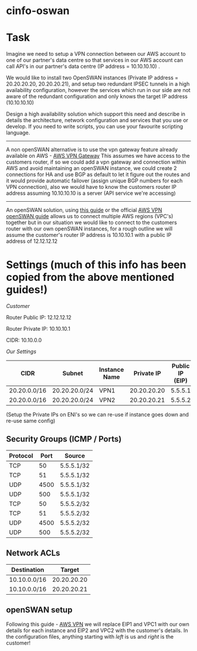 # cinfo-oswan

# Task
Imagine we need to setup a VPN connection between our AWS account to one of our partner's data centre so that services in our AWS account can call API's in our partner's data centre (IP address = 10.10.10.10) .

We would like to install two OpenSWAN instances (Private IP address = 20.20.20.20, 20.20.20.21), and setup two redundant IPSEC tunnels in a high availability configuration, however the services which run in our side are not aware of the redundant configuration and only knows the target IP address (10.10.10.10)

Design a high availability solution which support this need and describe in details  the architecture, network configuration and services that you use or develop. If you need to write scripts, you can use your favourite scripting language.

---

A non openSWAN alternative is to use the vpn gateway feature already available on AWS - [AWS VPN Gateway](http://docs.aws.amazon.com/AmazonVPC/latest/UserGuide/VPC_VPN.html)
This assumes we have access to the customers router, if so we could add a vpn gateway and connection within AWS and avoid maintaining an openSWAN instance, we could create 2 connections for HA and use BGP as default to let it figure out the routes and it would provide automatic failover (assign unique BGP numbers for each VPN connection), also we would have to know the customers router IP address assuming 10.10.10.10 is a server (API service we're accessing)

---

An openSWAN solution, using [this guide](http://walkintocloud.com/index.php/2016/06/16/openswan-connecting-two-vpcs-different-regions-amazon-aws/) or the official [AWS VPN openSWAN guide](https://aws.amazon.com/articles/5472675506466066) allows us to connect multiple AWS regions (VPC's) together but in our situation we would like to connect to the customers router with our own openSWAN instances, for a rough outline we will assume the customer's router IP address is 10.10.10.1 with a public IP address of 12.12.12.12

# Settings (much of this info has been copied from the above mentioned guides!)

_Customer_

Router Public IP: 12.12.12.12

Router Private IP: 10.10.10.1

CIDR: 10.10.0.0

_Our Settings_

| CIDR | Subnet | Instance Name | Private IP | Public IP (EIP) |
| ---- | ------ | ------------- | ---------- | --------------- |
| 20.20.0.0/16 | 20.20.20.0/24 | VPN1 | 20.20.20.20 | 5.5.5.1 |
| 20.20.0.0/16 | 20.20.20.0/24 | VPN2 | 20.20.20.21 | 5.5.5.2 |

(Setup the Private IPs on ENI's so we can re-use if instance goes down and re-use same config)

## Security Groups (ICMP / Ports)

| Protocol | Port | Source |
| --- | --- | --- |
| TCP | 50   | 5.5.5.1/32 |
| TCP | 51   | 5.5.5.1/32 |
| UDP | 4500 | 5.5.5.1/32 |
| UDP | 500  | 5.5.5.1/32 |
| TCP | 50   | 5.5.5.2/32 |
| TCP | 51   | 5.5.5.2/32 |
| UDP | 4500 | 5.5.5.2/32 |
| UDP | 500  | 5.5.5.2/32 |

## Network ACLs

| Destination | Target |
| --- | --- |
| 10.10.0.0/16 | 20.20.20.20 |
| 10.10.0.0/16 | 20.20.20.21 | *Need to test this but I assume if the first route failes the second one will kick in*

## openSWAN setup

Following this guide - [AWS VPN](https://aws.amazon.com/articles/5472675506466066) we will replace EIP1 and VPC1 with our own details for each instance and EIP2 and VPC2 with the customer's details.
In the configuration files, anything starting with *left* is us and *right* is the customer!

